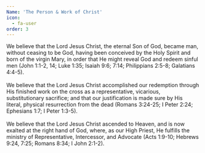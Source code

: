```yaml
---
Name: 'The Person & Work of Christ'
icon:
  - fa-user
order: 3
---
```



We believe that the Lord Jesus Christ, the eternal Son of God, became man, without ceasing to be God, having been conceived by the Holy Spirit and born of the virgin Mary, in order that He might reveal God and redeem sinful men (John 1:1-2, 14; Luke 1:35; Isaiah 9:6; 7:14; Philippians 2:5-8; Galatians 4:4-5).
<br>
<br>We believe that the Lord Jesus Christ accomplished our redemption through His finished work on the cross as a representative, vicarious, substitutionary sacrifice; and that our justification is made sure by His literal, physical resurrection from the dead (Romans 3:24-25; I Peter 2:24; Ephesians 1:7; I Peter 1:3-5).
<br>
<br>We believe that the Lord Jesus Christ ascended to Heaven, and is now exalted at the right hand of God, where, as our High Priest, He fulfills the ministry of Representative, Intercessor, and Advocate (Acts 1:9-10; Hebrews 9:24, 7:25; Romans 8:34; I John 2:1-2).